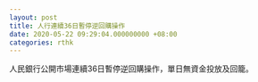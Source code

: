 ```yaml
---
layout: post
title: 人行連續36日暫停逆回購操作
date: 2020-05-22 09:29:04.000000000 +08:00
categories: rthk
---
```


人民銀行公開市場連續36日暫停逆回購操作，單日無資金投放及回籠。
